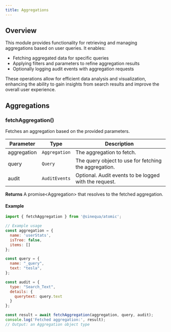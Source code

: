 ```yaml
---
title: Aggregations
---
```


## Overview
This module provides functionality for retrieving and managing aggregations based on user queries. It enables:

- Fetching aggregated data for specific queries
- Applying filters and parameters to refine aggregation results
- Optionally logging audit events with aggregation requests

These operations allow for efficient data analysis and visualization, enhancing the ability to gain insights from search results and improve the overall user experience.

## Aggregations

### fetchAggregation()
Fetches an aggregation based on the provided parameters.

| Parameter | Type | Description |
| --- | --- | --- |
| aggregation | `Aggregation` | The aggregation to fetch. |
| query | `Query` | The query object to use for fetching the aggregation. |
| audit | `AuditEvents` | Optional. Audit events to be logged with the request. |

__Returns__ A promise&lt;Aggregation&gt; that resolves to the fetched aggregation.

#### Example
```js title="fetch-aggregation"
import { fetchAggregation } from '@sinequa/atomic';

// Example usage
const aggregation = {
  name: 'userStats',
  isTree: false,
  items: []
};

const query = {
  name: "_query",
  text: "tesla",
};

const audit = {
  type: "Search_Text",
  details: {
    querytext: query.text
  }
};

const result = await fetchAggregation(aggregation, query, audit);
console.log('Fetched aggregation:', result);
// Output: an Aggregation object type
```